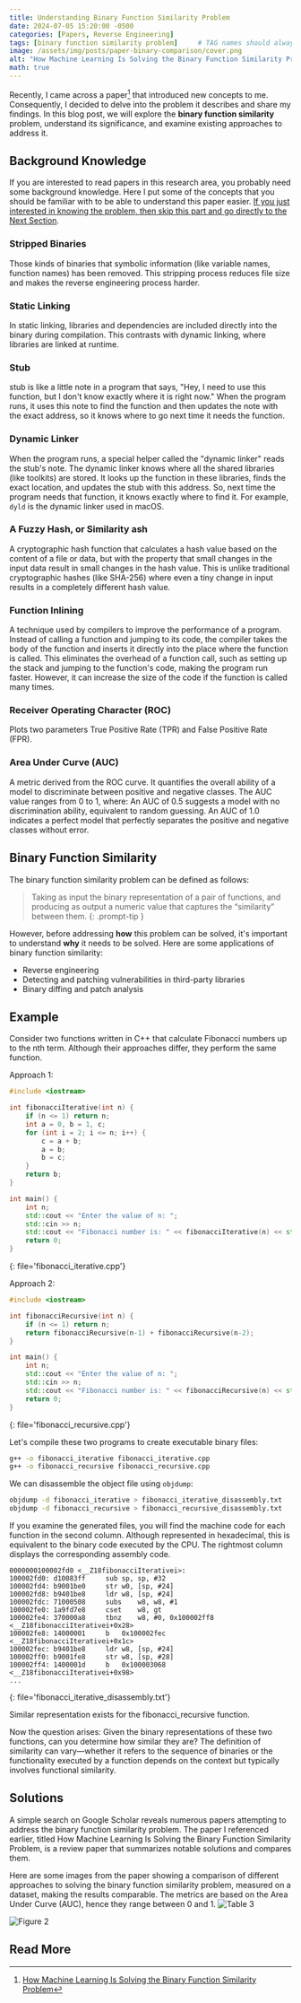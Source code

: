 ```yaml
---
title: Understanding Binary Function Similarity Problem
date: 2024-07-05 15:20:00 -0500
categories: [Papers, Reverse Engineering]
tags: [binary function similarity problem]     # TAG names should always be lowercase
image: /assets/img/posts/paper-binary-comparison/cover.png
alt: "How Machine Learning Is Solving the Binary Function Similarity Problem?"
math: true
---
```

Recently, I came across a paper[^footnote] that introduced new concepts to me. Consequently, I decided to delve into the problem it describes and share my findings. In this blog post, we will explore the **binary function similarity** problem, understand its significance, and examine existing approaches to address it.

## Background Knowledge
If you are interested to read papers in this research area, you probably need some background knowledge. Here I put some of the concepts that you should be familiar with to be able to understand this paper easier. [If you just interested in knowing the problem, then skip this part and go directly to the Next Section](#binary-function-similarity).

### Stripped Binaries
Those kinds of binaries that symbolic information (like variable names, function names) has been removed. This stripping process reduces file size and makes the reverse engineering process harder.

### Static Linking
In static linking, libraries and dependencies are included directly into the binary during compilation. This contrasts with dynamic linking, where libraries are linked at runtime.

### Stub
stub is like a little note in a program that says, "Hey, I need to use this function, but I don't know exactly where it is right now." When the program runs, it uses this note to find the function and then updates the note with the exact address, so it knows where to go next time it needs the function.

### Dynamic Linker
When the program runs, a special helper called the "dynamic linker" reads the stub's note. The dynamic linker knows where all the shared libraries (like toolkits) are stored. It looks up the function in these libraries, finds the exact location, and updates the stub with this address. So, next time the program needs that function, it knows exactly where to find it. For example, `dyld` is the dynamic linker used in macOS.

### A Fuzzy Hash, or Similarity ash
A cryptographic hash function that calculates a hash value based on the content of a file or data, but with the property that small changes in the input data result in small changes in the hash value. This is unlike traditional cryptographic hashes (like SHA-256) where even a tiny change in input results in a completely different hash value.

### Function Inlining
A technique used by compilers to improve the performance of a program. Instead of calling a function and jumping to its code, the compiler takes the body of the function and inserts it directly into the place where the function is called. This eliminates the overhead of a function call, such as setting up the stack and jumping to the function's code, making the program run faster. However, it can increase the size of the code if the function is called many times.

### Receiver Operating Character (ROC)
Plots two parameters True Positive Rate (TPR) and False Positive Rate (FPR).

### Area Under Curve (AUC)
A metric derived from the ROC curve. It quantifies the overall ability of a model to discriminate between positive and negative classes. The AUC value ranges from 0 to 1, where: An AUC of 0.5 suggests a model with no discrimination ability, equivalent to random guessing. An AUC of 1.0 indicates a perfect model that perfectly separates the positive and negative classes without error.

## Binary Function Similarity
The binary function similarity problem can be defined as follows:

> Taking as input the binary representation of a pair of functions, and producing as output a numeric value that captures the “similarity” between them.
{: .prompt-tip }

However, before addressing **how** this problem can be solved, it's important to understand **why** it needs to be solved. Here are some applications of binary function similarity:
- Reverse engineering
- Detecting and patching vulnerabilities in third-party libraries
- Binary diffing and patch analysis

## Example
Consider two functions written in C++ that calculate Fibonacci numbers up to the nth term. Although their approaches differ, they perform the same function.

Approach 1:
```c++
#include <iostream>

int fibonacciIterative(int n) {
    if (n <= 1) return n;
    int a = 0, b = 1, c;
    for (int i = 2; i <= n; i++) {
        c = a + b;
        a = b;
        b = c;
    }
    return b;
}

int main() {
    int n;
    std::cout << "Enter the value of n: ";
    std::cin >> n;
    std::cout << "Fibonacci number is: " << fibonacciIterative(n) << std::endl;
    return 0;
}
```
{: file='fibonacci_iterative.cpp'}

Approach 2:
```c++
#include <iostream>

int fibonacciRecursive(int n) {
    if (n <= 1) return n;
    return fibonacciRecursive(n-1) + fibonacciRecursive(n-2);
}

int main() {
    int n;
    std::cout << "Enter the value of n: ";
    std::cin >> n;
    std::cout << "Fibonacci number is: " << fibonacciRecursive(n) << std::endl;
    return 0;
}
```
{: file='fibonacci_recursive.cpp'}


Let's compile these two programs to create executable binary files:


```bash
g++ -o fibonacci_iterative fibonacci_iterative.cpp
g++ -o fibonacci_recursive fibonacci_recursive.cpp
```

We can disassemble the object file using `objdump`:
```bash
objdump -d fibonacci_iterative > fibonacci_iterative_disassembly.txt
objdump -d fibonacci_recursive > fibonacci_recursive_disassembly.txt
```

If you examine the generated files, you will find the machine code for each function in the second column. Although represented in hexadecimal, this is equivalent to the binary code executed by the CPU. The rightmost column displays the corresponding assembly code.
```
0000000100002fd0 <__Z18fibonacciIterativei>:
100002fd0: d10083ff    	sub	sp, sp, #32
100002fd4: b9001be0    	str	w0, [sp, #24]
100002fd8: b9401be8    	ldr	w8, [sp, #24]
100002fdc: 71000508    	subs	w8, w8, #1
100002fe0: 1a9fd7e8    	cset	w8, gt
100002fe4: 370000a8    	tbnz	w8, #0, 0x100002ff8 <__Z18fibonacciIterativei+0x28>
100002fe8: 14000001    	b	0x100002fec <__Z18fibonacciIterativei+0x1c>
100002fec: b9401be8    	ldr	w8, [sp, #24]
100002ff0: b9001fe8    	str	w8, [sp, #28]
100002ff4: 1400001d    	b	0x100003068 <__Z18fibonacciIterativei+0x98>
...
```
{: file='fibonacci_iterative_disassembly.txt'}

Similar representation exists for the fibonacci_recursive function.

Now the question arises: Given the binary representations of these two functions, can you determine how similar they are? The definition of similarity can vary—whether it refers to the sequence of binaries or the functionality executed by a function depends on the context but typically involves functional similarity.

## Solutions
A simple search on Google Scholar reveals numerous papers attempting to address the binary function similarity problem. The paper I referenced earlier, titled How Machine Learning Is Solving the Binary Function Similarity Problem, is a review paper that summarizes notable solutions and compares them.

Here are some images from the paper showing a comparison of different approaches to solving the binary function similarity problem, measured on a dataset, making the results comparable. The metrics are based on the Area Under Curve (AUC), hence they range between 0 and 1.
![Table 3](/assets/img/posts/paper-binary-comparison/table3-marcelli.png)

![Figure 2](/assets/img/posts/paper-binary-comparison/figure2-marcelli.png)

## Read More
[^footnote]: <a href="https://www.usenix.org/conference/usenixsecurity22/presentation/marcelli" target="_blank">How Machine Learning Is Solving the Binary Function Similarity Problem</a>